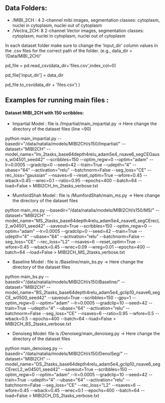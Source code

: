 

## Data Folders:

* /MIBI_2CH : 4  2-channel mibi images, segmentation classes: cytoplasm, nuclei in cytoplasm, nuclei out of cytoplasm
* /Vectra_2CH: 8  2-channel Vector images, segmentation classes: cytoplasm, nuclei in cytoplasm, nuclei out of cytoplasm

In each dataset folder make sure to change the ‘input_dir’ column values in the .csv files for the correct path of the folder.
(e.g., 
data_dir = ‘/Data/MIBI_2CH/‘

pd_file = pd.read_csv(data_dir+'files.csv',index_col=0)

pd_file['input_dir'] = data_dir

pd_file.to_csv(data_dir + 'files.csv')
)




## Examples for running main files :

#### Dataset MIBI_2CH with 150 scribbles:

- Impartial Model : file is /Impartial/main_impartial.py -> Here change the directory of the dataset files (line ~90)

python main_impartial.py --basedir="/data/natalia/models/MIBI2CH/s150/Impartial/" --dataset="MIBI2CH" --model_name="Im_2tasks_base64depth4relu_adam5e4_nsave6_segCEGauss_w04501_seed42" --scribbles=150 --optim_regw=0 --optim="adam" --lr=0.0005 --gradclip=0 --seed=42 --train=True --udepth="4" --ubase="64" --activation="relu" --batchnorm=False --seg_loss="CE" --rec_loss="gaussian" --nsaves=6 --reset_optim=True  --wfore=0.45 --wback=0.45 --wrec=0.1 --ratio=0.95  --epochs=400 --batch=64 --load=False > MIBI2CH_Im_2tasks_verbose.txt

- MumfordShah Model : file is /MumfordShah/main_ms.py -> Here change the directory of the dataset files 

python main_ms.py --basedir="/data/natalia/models/MIBI2CH/s150/MS/" --dataset="MIBI2CH" --model_name="MS_2tasks_base64depth4relu_adam5e4_nsave6_segCErecL2_w04501_seed42" --saveout=True --scribbles=150 --optim_regw=0 --optim="adam" --lr=0.0005 --gradclip=0 --seed=42 --train=True --udepth="4" --ubase="64" --activation="relu" --batchnorm=False --seg_loss="CE" --rec_loss="L2" --nsaves=6 --reset_optim=True --wfore=0.45 --wback=0.45 --wrec=0.09 --wreg=0.01 --epochs=400 --batch=64 --load=False > MIBI2CH_MS_2tasks_verbose.txt

- Baseline Model : file is /Baseline/main_bs.py -> Here change the directory of the dataset files 

python main_bs.py --basedir="/data/natalia/models/MIBI2CH/s150/Baseline/" --dataset="MIBI2CH" --model_name="BS_2tasks_base64depth4relu_adam5e4_gclip10_nsave6_segCE_w0500_seed42" --saveout=True --scribbles=150 --gpu=1 --optim_regw=0 --optim="adam" --lr=0.0005 --gradclip=10 --seed=42 --train=True  --udepth="4" --ubase="64" --activation="relu" --batchnorm=False --seg_loss="CE" --nsaves=6 --ratio=0.95  --wfore=0.5 --wback=0.5 --epochs=400 --batch=64 --load=False > MIBI2CH_BS_2tasks_verbose.txt

- Denoiseg Model: file is /Denoiseg/main_denoiseg.py -> Here change the directory of the dataset files 

python main_denoiseg.py --basedir="/data/natalia/models/MIBI2CH/s150/DenoiSeg/" --dataset="MIBI2CH" --model_name="DS_2tasks_base64depth4relu_adam5e4_gclip10_nsave6_segCErecL2_w04501_seed42" --saveout=True --scribbles=150  --optim_regw=0 --optim="adam" --lr=0.0005 --gradclip=10 --seed=42 --train=True  --udepth="4" --ubase="64" --activation="relu" --batchnorm=False --seg_loss="CE" --rec_loss="L2" --nsaves=6  --wfore=0.45 --wback=0.45 --wrec=0.1 --epochs=400 --batch=64 --load=False > MIBI2CH_DS_2tasks_verbose.txt
